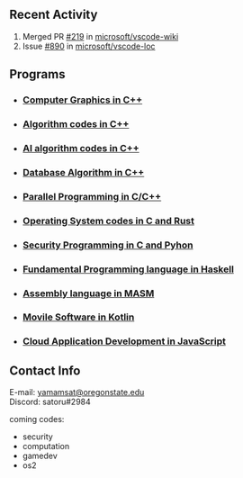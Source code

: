 

## Recent Activity

<!--START_SECTION:activity-->
1. Merged PR [#219](https://github.com/microsoft/vscode-wiki/pull/219) in [microsoft/vscode-wiki](https://github.com/microsoft/vscode-wiki)
2. Issue [#890](https://github.com/microsoft/vscode-loc/issues/890) in [microsoft/vscode-loc](https://github.com/microsoft/vscode-loc)

## Programs

* ### [Computer Graphics in C++](https://github.com/OSUsatoru/Computer-Graphics)
* ### [Algorithm codes in C++](https://github.com/OSUsatoru/cpp_codes_alg)
* ### [AI algorithm codes in C++](https://github.com/OSUsatoru/IntroAI)
* ### [Database Algorithm in C++](https://github.com/OSUsatoru/DatabaseAlgorithm)
* ### [Parallel Programming in C/C++](https://github.com/OSUsatoru/ParallelProgramming)
* ### [Operating System codes in C and Rust](https://github.com/OSUsatoru/OperatingSystem_codes)
* ### [Security Programming in C and Pyhon](https://github.com/OSUsatoru/Security-Programming)
* ### [Fundamental Programming language in Haskell](https://github.com/OSUsatoru/FundamentalProgramming)
* ### [Assembly language in MASM](https://github.com/OSUsatoru/Assembly-Language-MASM)
* ### [Movile Software in Kotlin](https://github.com/OSUsatoru/Mobile-Software-Development)
* ### [Cloud Application Development in JavaScript](https://github.com/OSUsatoru/Cloud-Applicatoin-Development)


## Contact Info

E-mail: yamamsat@oregonstate.edu</br>
Discord: satoru#2984

coming codes:
* security
* computation
* gamedev
* os2

<!--END_SECTION:activity-->


<!--
**OSUsatoru/OSUsatoru** is a ✨ _special_ ✨ repository because its `README.md` (this file) appears on your GitHub profile.

Here are some ideas to get you started:

- 🔭 I’m currently working on ...
- 🌱 I’m currently learning ...
- 👯 I’m looking to collaborate on ...
- 🤔 I’m looking for help with ...
- 💬 Ask me about ...
- 📫 How to reach me: ...
- 😄 Pronouns: ...
- ⚡ Fun fact: ...
-->
